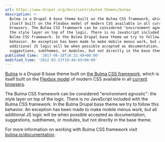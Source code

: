 ```yaml
---
url: https://www.drupal.org/docs/contributed-themes/bulma
description: >-
  Bulma is a Drupal 8 base theme built on the Bulma CSS framework, which is
  itself built on the Flexbox model of modern CSS available in all current
  browsers. The Bulma CSS framework can be considered "environment agnostic":
  the style layer on top of the logic. There is no JavaScript included with the
  Bulma CSS framework. In the Bulma Drupal base theme we try to follow this
  behavior. An exception has been made to make mobile menus work, but all
  additional JS logic will be when possible accepted as documentation,
  suggestions, subthemes, or modules, but not directly in the base theme.
published_time: '2017-06-28T16:32:48+00:00'
modified_time: '2022-03-23T19:48:45+00:00'
---
```

[Bulma](https://drupal.org/project/bulma) is a Drupal 8 base theme built on [the Bulma CSS framework](https://bulma.io/), which is itself built on the [Flexbox model](https://developer.mozilla.org/en-US/docs/Web/CSS/CSS%5FFlexible%5FBox%5FLayout/Basic%5FConcepts%5Fof%5FFlexbox) of modern CSS available in all [current browsers](https://caniuse.com/#feat=flexbox).

The Bulma CSS framework can be considered "environment agnostic": the style layer on top of the logic. There is no JavaScript included with the Bulma CSS framework. In the Bulma Drupal base theme we try to follow this behavior. An exception has been made to make mobile menus work, but all additional JS logic will be when possible accepted as documentation, suggestions, subthemes, or modules, but not directly in the base theme.

For more information on working with Bulma CSS framework visit [bulma.io/documentation](https://bulma.io/documentation/).